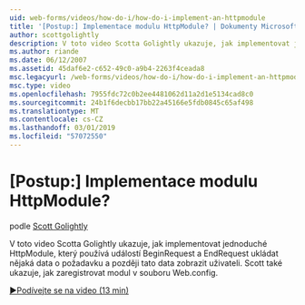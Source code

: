 ```yaml
---
uid: web-forms/videos/how-do-i/how-do-i-implement-an-httpmodule
title: '[Postup:] Implementace modulu HttpModule? | Dokumenty Microsoft'
author: scottgolightly
description: V toto video Scotta Golightly ukazuje, jak implementovat jednoduché HttpModule, který se používá k ukládání některá data o známení událostí BeginRequest a EndRequest...
ms.author: riande
ms.date: 06/12/2007
ms.assetid: 45daf6e2-c652-49c0-a9b4-2263f4ceada8
msc.legacyurl: /web-forms/videos/how-do-i/how-do-i-implement-an-httpmodule
msc.type: video
ms.openlocfilehash: 7955fdc72c0b2ee4481062d11a2d1e5134cad8c0
ms.sourcegitcommit: 24b1f6decbb17bb22a45166e5fdb0845c65af498
ms.translationtype: MT
ms.contentlocale: cs-CZ
ms.lasthandoff: 03/01/2019
ms.locfileid: "57072550"
---
```

<a name="how-do-i-implement-an-httpmodule"></a>[Postup:] Implementace modulu HttpModule?
====================
podle [Scott Golightly](https://github.com/scottgolightly)

V toto video Scotta Golightly ukazuje, jak implementovat jednoduché HttpModule, který používá událostí BeginRequest a EndRequest ukládat nějaká data o požadavku a později tato data zobrazit uživateli. Scott také ukazuje, jak zaregistrovat modul v souboru Web.config.

[&#9654;Podívejte se na video (13 min)](https://channel9.msdn.com/Blogs/ASP-NET-Site-Videos/how-do-i-implement-an-httpmodule)

